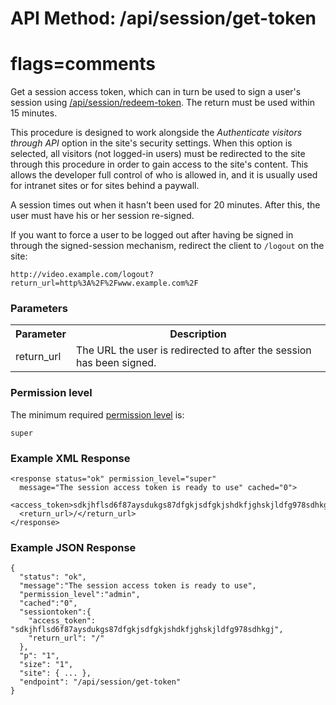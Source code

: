 # API Method: /api/session/get-token
# flags=comments

Get a session access token, which can in turn be used to sign a user's session using [/api/session/redeem-token](session-redeem-token). The return must be used within 15 minutes.

This procedure is designed to work alongside the _Authenticate visitors through API_ option in the site's security settings. When this option is selected, all visitors (not logged-in users) must be redirected to the site through this procedure in order to gain access to the site's content. This allows the developer full control of who is allowed in, and it is usually used for intranet sites or for sites behind a paywall.

A session times out when it hasn't been used for 20 minutes. After this, the user must have his or her session re-signed. 

If you want to force a user to be logged out after having be signed in through the signed-session mechanism, redirect the client to `/logout` on the site:

    http://video.example.com/logout?return_url=http%3A%2F%2Fwww.example.com%2F

### Parameters

<table class="pretty">
  <tr><th>Parameter</th><th>Description</th></tr>
  <tr><td>return_url</td><td>The URL the user is redirected to after the session has been signed.</td></tr>
</table>

### Permission level 

The minimum required [permission level](index#permission-level) is:

    super

### Example XML Response

    <response status="ok" permission_level="super" 
      message="The session access token is ready to use" cached="0">
      <access_token>sdkjhflsd6f87aysdukgs87dfgkjsdfgkjshdkfjghskjldfg978sdhkgj</access_token>
      <return_url>/</return_url>
    </response>

### Example JSON Response

    {
      "status": "ok", 
      "message":"The session access token is ready to use",
      "permission_level":"admin",
      "cached":"0",
      "sessiontoken":{
        "access_token": "sdkjhflsd6f87aysdukgs87dfgkjsdfgkjshdkfjghskjldfg978sdhkgj", 
        "return_url": "/"
      },
      "p": "1",
      "size": "1",
      "site": { ... },
      "endpoint": "/api/session/get-token"
    }
